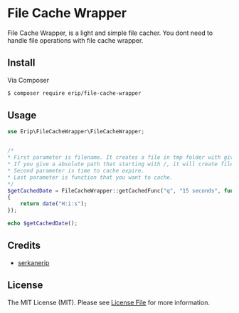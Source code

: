 # File Cache Wrapper

File Cache Wrapper, is a light and simple file cacher. You dont need to handle file operations with file cache wrapper.

## Install

Via Composer

```bash
$ composer require erip/file-cache-wrapper
```

## Usage

```php
use Erip\FileCacheWrapper\FileCacheWrapper;


/*
* First parameter is filename. It creates a file in tmp folder with given filename.
* If you give a absolute path that starting with /, it will create file in given path.
* Second parameter is time to cache expire.
* Last parameter is function that you want to cache.
*/
$getCachedDate = FileCacheWrapper::getCachedFunc("q", "15 seconds", function()
{
    return date("H:i:s");
});

echo $getCachedDate();
```

## Credits

- [serkanerip](https://github.com/serkanerip)

## License

The MIT License (MIT). Please see [License File](LICENSE.md) for more information.
